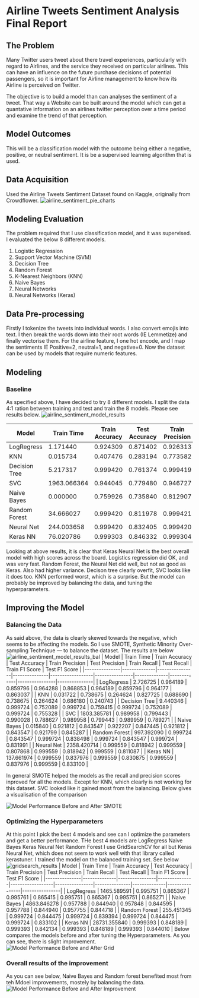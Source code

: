 # Airline Tweets Sentiment Analysis Final Report
## The Problem
Many Twitter users tweet about there travel experiences, particularly with regard to Airlines, and the service they received on particular airlines. This can have an influence on the future purchase decisions of potential passengers, so it is important for Airline management to know how its Airline is perceived on Twitter.

The objective is to build a model than can analyses the sentiment of a tweet. That way a Website can be built around the model which can get a quantative information on an airlines twitter perception over a time period and examine the trend of that perception.

## Model Outcomes
This will be a classification model with the outcome being either a negative, positive, or neutral sentiment. It is be a supervised learning algorithm that is used.

## Data Acquisition
Used the Airline Tweets Sentiment Dataset found on Kaggle, originally from Crowdflower.
![airline_sentiment_pie_charts](https://github.com/user-attachments/assets/a2544d99-fca2-44fc-af0a-4e0853fd72cc)


## Modeling Evaluation
The problem required that I use classification model, and it was supervised. I evaluated the below 8 different models.
 
1.	Logistic Regression
2.	Support Vector Machine (SVM)
3.	Decision Tree
4.	Random Forest
5.	K-Nearest Neighbors (KNN)
6.	Naive Bayes
7.	Neural Networks
8.	Neural Networks (Keras)

## Data Pre-processing
Firstly I tokenize the tweets into individual words. I also convert emojis into text. I then break the words down into their root words (IE Lemmetize) and finally vectorise them. For the airline feature, I one hot encode, and I map the sentiments IE Positive=2, neutral=1, and negative=0. Now the dataset can be used by models that require numeric features.

## Modeling
### Baseline
As specified above, I have decided to try 8 different models. I split the data 4:1 ration between training and test and train the 8 models. Please see results below.
![airline_sentiment_model_results](https://github.com/user-attachments/assets/43290dc9-c018-4cd6-9073-d71f9edf72d4)

| Model         | Train Time  | Train Accuracy | Test Accuracy | Train Precision | Test Precision | Train Recall | Test Recall | Train F1 Score | Test F1 Score |
|---------------|-------------|----------------|---------------|------------------|----------------|--------------|-------------|----------------|---------------|
| LogRegress    | 1.171440    | 0.924309       | 0.871402      | 0.926313         | 0.870846       | 0.924309     | 0.871402    | 0.920955       | 0.860664      |
| KNN           | 0.015734    | 0.407476       | 0.283194      | 0.773582         | 0.692901       | 0.407476     | 0.283194    | 0.442185       | 0.282843      |
| Decision Tree | 5.217317    | 0.999420       | 0.761374      | 0.999419         | 0.756764       | 0.999420     | 0.761374    | 0.999419       | 0.758860      |
| SVC           | 1963.066364 | 0.944045       | 0.779480      | 0.946727         | 0.814459       | 0.944045     | 0.779480    | 0.941794       | 0.727004      |
| Naive Bayes   | 0.000000    | 0.759926       | 0.735840      | 0.812907         | 0.783016       | 0.759926     | 0.735840    | 0.697298       | 0.652304      |
| Random Forest | 34.666027   | 0.999420       | 0.811978      | 0.999421         | 0.816931       | 0.999420     | 0.811978    | 0.999420       | 0.782927      |
| Neural Net    | 244.003658  | 0.999420       | 0.832405      | 0.999420         | 0.821684       | 0.999420     | 0.832405    | 0.999420       | 0.823225      |
| Keras NN      | 76.020786   | 0.999303       | 0.846332      | 0.999304         | 0.845479       | 0.999303     | 0.846332    | 0.999304       | 0.845894      |


Looking at above results, it is clear that Keras Neural Net is the best overall model with high scores across the board. Logistics regression did OK, and was very fast. Random Forest, the Neural Net did well, but not as good as Keras. Also had higher variance. Decison tree clearly overfit, SVC looks like it does too. KNN performed worst, which is a surprise. But the model can probably be improved by balancing the data, and tuning the hyperparameters.

## Improving the Model
### Balancing the Data
As said above, the data is clearly skewed towards the negative, which seems to be affecting the models. So I  use SMOTE, Synthetic Minority Over-sampling Technique — to balance the dataset. The results are below
![airline_sentiment_model_results_bal](https://github.com/user-attachments/assets/3ef3272c-6df7-488b-99c9-4a7f8c36c008)
| Model         | Train Time   | Train Accuracy | Test Accuracy | Train Precision | Test Precision | Train Recall | Test Recall | Train F1 Score | Test F1 Score |
|---------------|--------------|----------------|---------------|------------------|----------------|--------------|-------------|----------------|---------------|
| LogRegress    | 2.726725     | 0.964189       | 0.859796      | 0.964288         | 0.868853       | 0.964189     | 0.859796    | 0.964177       | 0.863037      |
| KNN           | 0.031722     | 0.738675       | 0.264624      | 0.827725         | 0.688690       | 0.738675     | 0.264624    | 0.686180       | 0.240743      |
| Decision Tree | 9.440346     | 0.999724       | 0.752089      | 0.999724         | 0.759415       | 0.999724     | 0.752089    | 0.999724       | 0.755328      |
| SVC           | 1803.385781  | 0.989958       | 0.799443      | 0.990028         | 0.788627       | 0.989958     | 0.799443    | 0.989959       | 0.789271      |
| Naive Bayes   | 0.015840     | 0.921812       | 0.843547      | 0.922207         | 0.847445       | 0.921812     | 0.843547    | 0.921799       | 0.845287      |
| Random Forest | 997.392090   | 0.999724       | 0.843547      | 0.999724         | 0.838498       | 0.999724     | 0.843547    | 0.999724       | 0.831991      |
| Neural Net    | 2358.420714  | 0.999559       | 0.818942      | 0.999559         | 0.807868       | 0.999559     | 0.818942    | 0.999559       | 0.811087      |
| Keras NN      | 137.661974   | 0.999559       | 0.837976      | 0.999559         | 0.830875       | 0.999559     | 0.837976    | 0.999559       | 0.833100      |

In general SMOTE helped the models as the recall and precision scores inproved for all the models. Except for KNN, which clearly is not working for this dataset. SVC looked like it gained most from the balancing. Below gives a visualisation of the comparison

![Model Performance Before and After SMOTE](https://github.com/user-attachments/assets/81c14fdc-6089-4e52-b11c-3c3bb7c25a61)

### Optimizing the Hyperparameters
At this point I pick the best 4 models and see can I optimize the parameters and get a better performance. THe best 4 models are
LogRegress
Naive Bayes
Keras Neural Net
Random Forest 
I use GridSearchCV for all but Keras Neural Net, which does not seem to work well with that library called kerastuner. I trained the model on the balanced training set. See below
![gridsearch_results](https://github.com/user-attachments/assets/61d0d220-db62-40c4-9d48-1382d87cc11e)
| Model         | Train Time   | Train Accuracy | Test Accuracy | Train Precision | Test Precision | Train Recall | Test Recall | Train F1 Score | Test F1 Score |
|---------------|--------------|----------------|---------------|------------------|----------------|---------------|--------------|----------------|----------------|
| LogRegress    | 1465.589591  | 0.995751       | 0.865367      | 0.995761         | 0.865415       | 0.995751      | 0.865367     | 0.995751       | 0.865271       |
| Naive Bayes   | 4863.846278  | 0.957788       | 0.844940      | 0.957848         | 0.844595       | 0.957788      | 0.844940     | 0.957755       | 0.844718       |
| Random Forest | 255.451345   | 0.999724       | 0.844475      | 0.999724         | 0.839394       | 0.999724      | 0.844475     | 0.999724       | 0.833102       |
| Keras NN      | 28731.355840 | 0.999393       | 0.848189      | 0.999393         | 0.842134       | 0.999393      | 0.848189     | 0.999393       | 0.844010       |
Below compares the models before and after tuning the Hyperparameters. As you can see, there is slight improvement.
![Model Performance Before and After Grid](https://github.com/user-attachments/assets/e84e3ad9-5c1d-4ede-97f6-fb8782e43005)

### Overall results of the improvement
As you can see below, Naive Bayes and Random forest benefited most from teh Mdoel improvements, mostely by balancing the data.
![Model Performance Before and After Improvement](https://github.com/user-attachments/assets/68ecb46d-3743-4f83-adfa-af0c90e5db1a)



